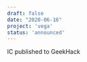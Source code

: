 ```yaml
---
draft: false
date: "2020-06-16"
project: 'vega'
status: 'announced'
---
```


IC published to GeekHack